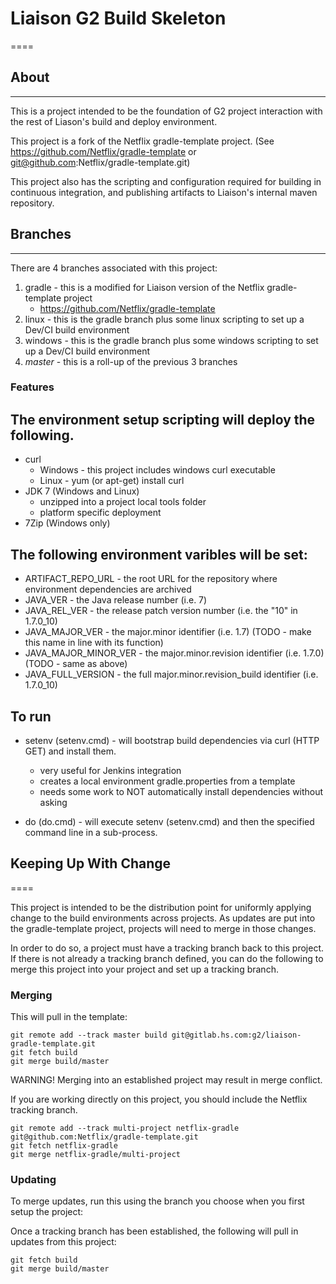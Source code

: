 # Liaison G2 Build Skeleton
====

## About
----
This is a project intended to be the foundation of G2 project interaction with the rest of Liason's build and deploy environment.

This project is a fork of the Netflix gradle-template project. (See https://github.com/Netflix/gradle-template or git@github.com:Netflix/gradle-template.git)

This project also has the scripting and configuration required for building in continuous integration, and publishing artifacts to Liaison's internal maven repository.


## Branches
----
There are 4 branches associated with this project:
1. gradle - this is a modified for Liaison version of the Netflix gradle-template project
    * https://github.com/Netflix/gradle-template
2. linux - this is the gradle branch plus some linux scripting to set up a Dev/CI build environment
3. windows - this is the gradle branch plus some windows scripting to set up a Dev/CI build environment
4. *master* - this is a roll-up of the previous 3 branches

### Features

The environment setup scripting will deploy the following.
----
* curl
    * Windows - this project includes windows curl executable
    * Linux - yum (or apt-get) install curl
* JDK 7 (Windows and Linux)
    * unzipped into a project local tools folder
    * platform specific deployment
* 7Zip (Windows only)

The following environment varibles will be set:
----
* ARTIFACT_REPO_URL     - the root URL for the repository where environment dependencies are archived
* JAVA_VER              - the Java release number (i.e. 7)
* JAVA_REL_VER          - the release patch version number (i.e. the "10" in 1.7.0_10)
* JAVA_MAJOR_VER        - the major.minor identifier (i.e. 1.7) (TODO - make this name in line with its function)
* JAVA_MAJOR_MINOR_VER  - the major.minor.revision identifier (i.e. 1.7.0) (TODO - same as above)
* JAVA_FULL_VERSION     - the full major.minor.revision_build identifier (i.e. 1.7.0_10)


To run
----
* setenv (setenv.cmd) - will bootstrap build dependencies via curl (HTTP GET) and install them.
    * very useful for Jenkins integration
    * creates a local environment gradle.properties from a template
    * needs some work to NOT automatically install dependencies without asking
    
* do (do.cmd)        - will execute setenv (setenv.cmd) and then the specified command line in a sub-process.


## Keeping Up With Change
====

This project is intended to be the distribution point for uniformly applying change to the build environments across projects. As updates are put into the gradle-template project, projects will need to merge in those changes.

In order to do so, a project must have a tracking branch back to this project. If there is not already a tracking branch defined, you can do the following to merge this project into your project and set up a tracking branch.

### Merging

This will pull in the template:

```
git remote add --track master build git@gitlab.hs.com:g2/liaison-gradle-template.git
git fetch build
git merge build/master
```

WARNING! Merging into an established project may result in merge conflict.

If you are working directly on this project, you should include the Netflix tracking branch.

```
git remote add --track multi-project netflix-gradle git@github.com:Netflix/gradle-template.git
git fetch netflix-gradle
git merge netflix-gradle/multi-project
```



### Updating 

To merge updates, run this using the branch you choose when you first setup the project:

Once a tracking branch has been established, the following will pull in updates from this project:

````
git fetch build
git merge build/master
````





